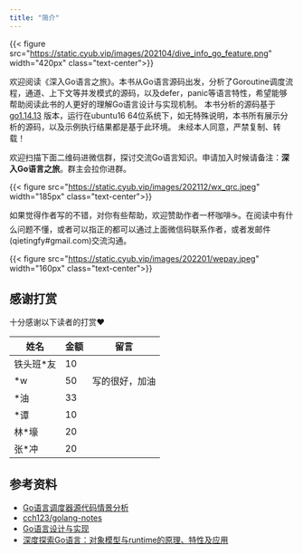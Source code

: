 ```yaml
---
title: "简介"
---
```


{{< figure src="https://static.cyub.vip/images/202104/dive_info_go_feature.png" width="420px" class="text-center">}}


欢迎阅读《深入Go语言之旅》。本书从Go语言源码出发，分析了Goroutine调度流程，通道、上下文等并发模式的源码，以及defer，panic等语言特性，希望能够帮助阅读此书的人更好的理解Go语言设计与实现机制。
本书分析的源码基于 [go1.14.13](https://github.com/golang/go/tree/go1.14.13) 版本，运行在ubuntu16 64位系统下，如无特殊说明，本书所有展示分析的源码，以及示例执行结果都是基于此环境。
未经本人同意，严禁复制、转载！


欢迎扫描下面二维码进微信群，探讨交流Go语言知识。申请加入时候请备注：**深入Go语言之旅**。群主会拉你进群。

{{< figure src="https://static.cyub.vip/images/202112/wx_qrc.jpeg"  width="185px" class="text-center">}}

<!-- .. image:: https://static.cyub.vip/images/202112/wx_qrc.jpeg
    :alt: 深入Go语言之旅
    :align: center
    :width: 185px
    :target: https://go.cyub.vip -->

如果觉得作者写的不错，对你有些帮助，欢迎赞助作者一杯咖啡☕️。在阅读中有什么问题不懂，或者可以指正的都可以通过上面微信码联系作者，或者发邮件(qietingfy#gmail.com)交流沟通。

{{< figure src="https://static.cyub.vip/images/202201/wepay.jpeg" width="160px" class="text-center">}}

<!-- .. image:: https://static.cyub.vip/images/202201/wepay.jpeg
    :alt: 深入Go语言之旅赞助
    :align: center
    :width: 160px
    :target: https://go.cyub.vip -->

## 感谢打赏

十分感谢以下读者的打赏❤️

姓名 | 金额 | 留言
--- | --- | ---
铁头班\*友 | 10 |
 \*w |  50 | 写的很好，加油
 \*油 | 33 |
\*谭 | 10
 林*壕  | 20
 张*冲 | 20

## 参考资料

- [Go语言调度器源代码情景分析](https://www.cnblogs.com/abozhang/tag/goroutine%E8%B0%83%E5%BA%A6%E5%99%A8/)
- [cch123/golang-notes](https://github.com/cch123/golang-notes)
- [Go语言设计与实现](https://u.jd.com/Kbpnch5)
- [深度探索Go语言：对象模型与runtime的原理、特性及应用](https://u.jd.com/K8pazHz)
